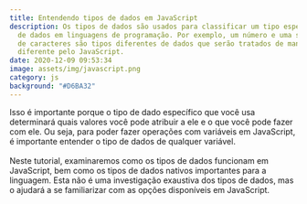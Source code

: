 ```yaml
---
title: Entendendo tipos de dados em JavaScript
description: Os tipos de dados são usados ​​para classificar um tipo específico
  de dados em linguagens de programação. Por exemplo, um número e uma sequência
  de caracteres são tipos diferentes de dados que serão tratados de maneira
  diferente pelo JavaScript.
date: 2020-12-09 09:53:34
image: assets/img/javascript.png
category: js
background: "#D6BA32"
---
```

Isso é importante porque o tipo de dado específico que você usa determinará quais valores você pode atribuir a ele e o que você pode fazer com ele. Ou seja, para poder fazer operações com variáveis ​​em JavaScript, é importante entender o tipo de dados de qualquer variável.\
\
Neste tutorial, examinaremos como os tipos de dados funcionam em JavaScript, bem como os tipos de dados nativos importantes para a linguagem. Esta não é uma investigação exaustiva dos tipos de dados, mas o ajudará a se familiarizar com as opções disponíveis em JavaScript.